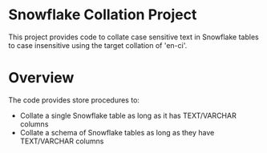 
# Snowflake Collation Project

This project provides code to collate case sensitive text in Snowflake tables to case insensitive using the target collation of 'en-ci'.

# Overview

The code provides store procedures to:
- Collate a single Snowflake table as long as it has TEXT/VARCHAR columns
- Collate a schema of Snowflake tables as long as they have TEXT/VARCHAR columns

